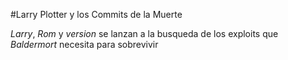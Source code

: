 #Larry Plotter y los Commits de la Muerte		

*Larry*, *Rom* y *version* se lanzan a la busqueda de los exploits que *Baldermort* necesita para sobrevivir 
